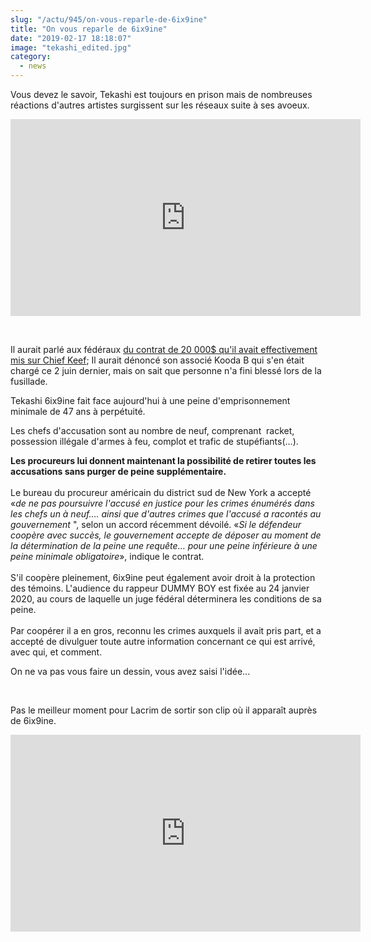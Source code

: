 ```yaml
--- 
slug: "/actu/945/on-vous-reparle-de-6ix9ine"
title: "On vous reparle de 6ix9ine"
date: "2019-02-17 18:18:07"
image: "tekashi_edited.jpg"
category:
  - news
---
```

<p>Vous devez le savoir, Tekashi est toujours en prison mais de nombreuses réactions d'autres artistes surgissent sur les réseaux suite à ses avoeux.</p>
<iframe width="560" height="315" src="https://www.youtube.com/embed/zt_0R3HJJKE" frameborder="0" allow="accelerometer; autoplay; encrypted-media; gyroscope; picture-in-picture" allowfullscreen></iframe>
<p> </p>

<p>Il aurait parlé aux fédéraux <a href="https://www.hauteculture.com/actu/938/tekashi-6ix9ine-pret-a-lacher-1-5-million-de">du contrat de 20 000$ qu'il avait effectivement mis sur Chief Keef</a>; Il aurait dénoncé son associé Kooda B qui s'en était chargé ce 2 juin dernier, mais on sait que personne n'a fini blessé lors de la fusillade.</p>

<p>Tekashi 6ix9ine fait face aujourd'hui à une peine d'emprisonnement minimale de 47 ans à perpétuité.</p>

<p>Les chefs d'accusation sont au nombre de neuf, comprenant  racket, possession illégale d'armes à feu, complot et trafic de stupéfiants(...).</p>

<p><strong>Les procureurs lui donnent maintenant la possibilité de retirer toutes les accusations sans purger de peine supplémentaire.</strong><br />
<br />
Le bureau du procureur américain du district sud de New York a accepté «<em>de ne pas poursuivre l'accusé en justice pour les crimes énumérés dans les chefs un à neuf…. ainsi que d'autres crimes que l'accusé a racontés au gouvernement</em> ", selon un accord récemment dévoilé. «<em>Si le défendeur coopère avec succès, le gouvernement accepte de déposer au moment de la détermination de la peine une requête… pour une peine inférieure à une peine minimale obligatoire</em>», indique le contrat.<br />
<br />
S'il coopère pleinement, 6ix9ine peut également avoir droit à la protection des témoins. L'audience du rappeur DUMMY BOY est fixée au 24 janvier 2020, au cours de laquelle un juge fédéral déterminera les conditions de sa peine.<br />
<br />
Par coopérer il a en gros, reconnu les crimes auxquels il avait pris part, et a accepté de divulguer toute autre information concernant ce qui est arrivé, avec qui, et comment.</p>

<p>On ne va pas vous faire un dessin, vous avez saisi l'idée...</p>

<p> </p>

<p>Pas le meilleur moment pour Lacrim de sortir son clip où il apparaît auprès de 6ix9ine.</p>
<iframe width="560" height="315" src="https://www.youtube.com/embed/0mod0BLuWZU" frameborder="0" allow="accelerometer; autoplay; encrypted-media; gyroscope; picture-in-picture" allowfullscreen></iframe>
<p> </p>